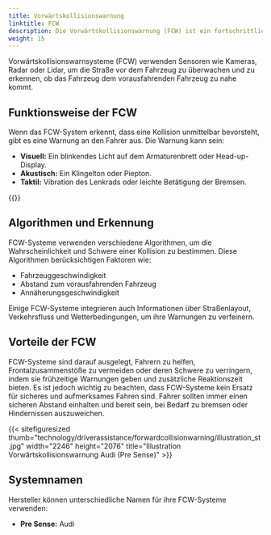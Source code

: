 ```yaml
---
title: Vorwärtskollisionswarnung
linktitle: FCW
description: Die Vorwärtskollisionswarnung (FCW) ist ein fortschrittliches Fahrerassistenzsystem, das entwickelt wurde, um Fahrern zu helfen, Frontalzusammenstöße zu vermeiden oder abzumildern.
weight: 15
---
```

<!-- markdownlint-disable MD033 -->

Vorwärtskollisionswarnsysteme (FCW) verwenden Sensoren wie Kameras, Radar oder Lidar, um die Straße vor dem Fahrzeug zu überwachen und zu erkennen, ob das Fahrzeug dem vorausfahrenden Fahrzeug zu nahe kommt.

## Funktionsweise der FCW

Wenn das FCW-System erkennt, dass eine Kollision unmittelbar bevorsteht, gibt es eine Warnung an den Fahrer aus. Die Warnung kann sein:

- **Visuell:** Ein blinkendes Licht auf dem Armaturenbrett oder Head-up-Display.
- **Akustisch:** Ein Klingelton oder Piepton.
- **Taktil:** Vibration des Lenkrads oder leichte Betätigung der Bremsen.

{{<evkxdisplayaddarticle />}}

## Algorithmen und Erkennung

FCW-Systeme verwenden verschiedene Algorithmen, um die Wahrscheinlichkeit und Schwere einer Kollision zu bestimmen. Diese Algorithmen berücksichtigen Faktoren wie:

- Fahrzeuggeschwindigkeit
- Abstand zum vorausfahrenden Fahrzeug
- Annäherungsgeschwindigkeit

Einige FCW-Systeme integrieren auch Informationen über Straßenlayout, Verkehrsfluss und Wetterbedingungen, um ihre Warnungen zu verfeinern.

## Vorteile der FCW

FCW-Systeme sind darauf ausgelegt, Fahrern zu helfen, Frontalzusammenstöße zu vermeiden oder deren Schwere zu verringern, indem sie frühzeitige Warnungen geben und zusätzliche Reaktionszeit bieten. Es ist jedoch wichtig zu beachten, dass FCW-Systeme kein Ersatz für sicheres und aufmerksames Fahren sind. Fahrer sollten immer einen sicheren Abstand einhalten und bereit sein, bei Bedarf zu bremsen oder Hindernissen auszuweichen.

{{< sitefiguresized thumb="technology/driverassistance/forwardcollisionwarning/illustration_st.jpg" width="2246" height="2076" title="Illustration Vorwärtskollisionswarnung Audi (Pre Sense)" >}}

## Systemnamen

Hersteller können unterschiedliche Namen für ihre FCW-Systeme verwenden:

- **Pre Sense:** Audi
